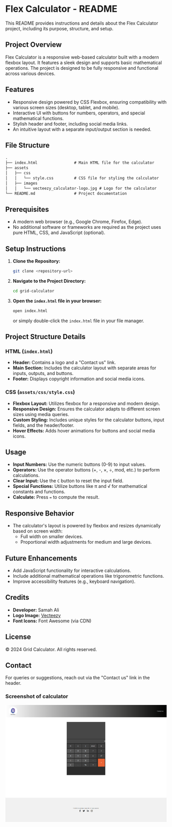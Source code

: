 # Flex Calculator - README

This README provides instructions and details about the Flex Calculator project, including its purpose, structure, and setup.

## Project Overview

Flex Calculator is a responsive web-based calculator built with a modern flexbox layout. It features a sleek design and supports basic mathematical operations. The project is designed to be fully responsive and functional across various devices.

## Features

- Responsive design powered by CSS Flexbox, ensuring compatibility with various screen sizes (desktop, tablet, and mobile).
- Interactive UI with buttons for numbers, operators, and special mathematical functions.
- Stylish header and footer, including social media links.
- An intuitive layout with a separate input/output section is needed.

## File Structure

```
.
├── index.html                # Main HTML file for the calculator
├── assets
│   ├── css
│   │   └── style.css         # CSS file for styling the calculator
│   ├── images
│   │   └── vecteezy_calculator-logo.jpg # Logo for the calculator
└── README.md                 # Project documentation
```

## Prerequisites

- A modern web browser (e.g., Google Chrome, Firefox, Edge).
- No additional software or frameworks are required as the project uses pure HTML, CSS, and JavaScript (optional).

## Setup Instructions

1. **Clone the Repository:**
   ```bash
   git clone <repository-url>
   ```
2. **Navigate to the Project Directory:**
   ```bash
   cd grid-calculator
   ```
3. **Open the ****************`index.html`**************** file in your browser:**
   ```bash
   open index.html
   ```
   or simply double-click the `index.html` file in your file manager.

## Project Structure Details

### HTML (`index.html`)

- **Header:** Contains a logo and a "Contact us" link.
- **Main Section:** Includes the calculator layout with separate areas for inputs, outputs, and buttons.
- **Footer:** Displays copyright information and social media icons.

### CSS (`assets/css/style.css`)

- **Flexbox Layout:** Utilizes flexbox for a responsive and modern design.
- **Responsive Design:** Ensures the calculator adapts to different screen sizes using media queries.
- **Custom Styling:** Includes unique styles for the calculator buttons, input fields, and the header/footer.
- **Hover Effects:** Adds hover animations for buttons and social media icons.

## Usage

- **Input Numbers:** Use the numeric buttons (0-9) to input values.
- **Operators:** Use the operator buttons (+, -, ×, ÷, mod, etc.) to perform calculations.
- **Clear Input:** Use the `C` button to reset the input field.
- **Special Functions:** Utilize buttons like π and √ for mathematical constants and functions.
- **Calculate:** Press `=` to compute the result.

## Responsive Behavior

- The calculator's layout is powered by flexbox and resizes dynamically based on screen width:
  - Full width on smaller devices.
  - Proportional width adjustments for medium and large devices.

## Future Enhancements

- Add JavaScript functionality for interactive calculations.
- Include additional mathematical operations like trigonometric functions.
- Improve accessibility features (e.g., keyboard navigation).

## Credits

- **Developer:** Samah Ali
- **Logo Image:** [Vecteezy](https://www.vecteezy.com/)
- **Font Icons:** Font Awesome (via CDN)

## License

© 2024 Grid Calculator. All rights reserved.

## Contact

For queries or suggestions, reach out via the "Contact us" link in the header.


### Screenshot of calculator
![Calculator screenshot](./assets/images/Calculator-01-01-2025_04_45_PM.png)